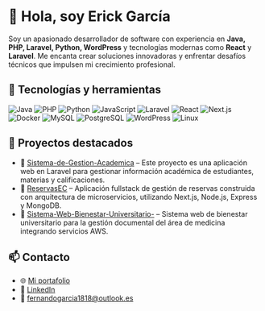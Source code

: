 # 👋 Hola, soy Erick García

Soy un apasionado desarrollador de software con experiencia en **Java, PHP, Laravel, Python, WordPress** y tecnologías modernas como **React** y **Laravel**. Me encanta crear soluciones innovadoras y enfrentar desafíos técnicos que impulsen mi crecimiento profesional.

## 🚀 Tecnologías y herramientas

![Java](https://img.shields.io/badge/Java-%23ED8B00.svg?style=flat&logo=java&logoColor=white)
![PHP](https://img.shields.io/badge/PHP-%23777BB4.svg?style=flat&logo=php&logoColor=white)
![Python](https://img.shields.io/badge/Python-%233776AB.svg?style=flat&logo=python&logoColor=white)
![JavaScript](https://img.shields.io/badge/JavaScript-%23F7DF1E.svg?style=flat&logo=javascript&logoColor=black)
![Laravel](https://img.shields.io/badge/Laravel-%23FF2D20.svg?style=flat&logo=laravel&logoColor=white)
![React](https://img.shields.io/badge/React-%2320232a.svg?style=flat&logo=react&logoColor=%2361DAFB)
![Next.js](https://img.shields.io/badge/Next.js-000000.svg?style=flat&logo=next.js&logoColor=white)
![Docker](https://img.shields.io/badge/Docker-%230db7ed.svg?style=flat&logo=docker&logoColor=white)
![MySQL](https://img.shields.io/badge/MySQL-%2300f.svg?style=flat&logo=mysql&logoColor=white)
![PostgreSQL](https://img.shields.io/badge/PostgreSQL-%23316192.svg?style=flat&logo=postgresql&logoColor=white)
![WordPress](https://img.shields.io/badge/WordPress-%23117AC9.svg?style=flat&logo=wordpress&logoColor=white)
![Linux](https://img.shields.io/badge/Linux-FCC624?style=flat&logo=linux&logoColor=black)

## 📂 Proyectos destacados

- 🏫 [Sistema-de-Gestion-Academica](https://github.com/Erick21Garcia/Sistema-de-Gestion-Academica) – Este proyecto es una aplicación web en Laravel para gestionar información académica de estudiantes, materias y calificaciones.
- 🔗 [ReservasEC](https://github.com/Erick21Garcia/ReservasEC) – Aplicación fullstack de gestión de reservas construida con arquitectura de microservicios, utilizando Next.js, Node.js, Express y MongoDB.
- 🏥 [Sistema-Web-Bienestar-Universitario-](https://github.com/Erick21Garcia/Sistema-Web-Bienestar-Universitario-) – Sistema web de bienestar universitario para la gestión documental del área de medicina integrando servicios AWS.

## 📫 Contacto

- 🌐 [Mi portafolio](https://erick21garcia.github.io)
- 💼 [LinkedIn](https://www.linkedin.com/in/erick-fernando-garc%C3%ADa-guerrero-494253237/)
- 📧 fernandogarcia1818@outlook.es

